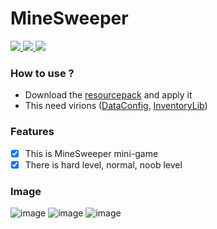 <h1>MineSweeper</h1>

<a href="https://www.php.net">
    <img src="https://img.shields.io/badge/PHP-777BB4?style=flat&logo=PHP&logoColor=white">
</a>

<a href="https://github.com/pmmp/Pocketmine-MP">
    <img src="https://img.shields.io/badge/PMMP-gray?style=flat">
</a>

<a id="Plugin">
    <img src="https://img.shields.io/badge/Plugin-gray?style=flat">
</a>

### How to use ?

- Download the [resourcepack](https://github.com/Flugins/MineSweeper/blob/main/MineSweeperResourcePack.mcpack) and apply it
- This need virions ([DataConfig](https://github.com/sky-min/DataConfig), [InventoryLib](https://github.com/sky-min/InventoryLib))

### Features

- [X] This is MineSweeper mini-game
- [X] There is hard level, normal, noob level

### Image

![image](https://user-images.githubusercontent.com/61784655/163455811-e1297489-450a-4aff-9205-934506956100.png)
![image](https://user-images.githubusercontent.com/61784655/163455829-5a2f34d6-dc14-4d18-9c35-5e11f104085a.png)
![image](https://user-images.githubusercontent.com/61784655/163455873-49eb2e5a-76e1-4380-a6e2-71c3fe1e50f1.png)
